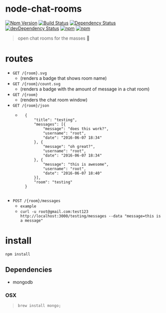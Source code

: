 # node-chat-rooms

[![Npm Version](https://img.shields.io/npm/v/node-chat-rooms.svg)](https://www.npmjs.com/package/node-chat-rooms)
[![Build Status](https://travis-ci.org/gabrielcsapo/node-chat-rooms.svg?branch=master)](https://travis-ci.org/gabrielcsapo/node-chat-rooms)
[![Dependency Status](https://david-dm.org/gabrielcsapo/node-chat-rooms.svg)](https://david-dm.org/gabrielcsapo/node-chat-rooms)
[![devDependency Status](https://david-dm.org/gabrielcsapo/node-chat-rooms/dev-status.svg)](https://david-dm.org/gabrielcsapo/node-chat-rooms#info=devDependencies)
[![npm](https://img.shields.io/npm/dt/node-chat-rooms.svg)]()
[![npm](https://img.shields.io/npm/dm/node-chat-rooms.svg)]()

> open chat rooms for the masses :monkey:

# routes

- `GET /{room}.svg`
    - (renders a badge that shows room name)
- `GET /{room}/count.svg`
    - (renders a badge with the amount of message in a chat room)
- `GET /{room}`
    - (renders the chat room window)
- `GET /{room}/json`
    - ```
        {
            "title": "testing",
            "messages": [{
                "message": "does this work?",
                "username": "root",
                "date": "2016-06-07 18:34"
            }, {
                "message": "oh great?",
                "username": "root",
                "date": "2016-06-07 18:34"
            }, {
                "message": "this is awesome",
                "username": "root",
                "date": "2016-06-07 18:40"
            }],
            "room": "testing"
        }
    ```
- `POST /{room}/messages`
    - `example`
    - `curl -u root@gmail.com:test123 http://localhost:3000/testing/messages --data "message=this is a message"`

# install

`npm install`


## Dependencies

- mongodb

### OSX

> `brew install mongo;`
